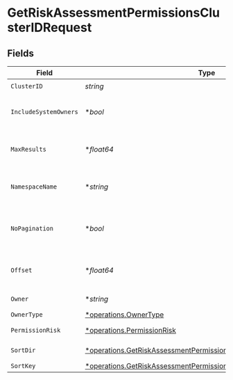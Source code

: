 # GetRiskAssessmentPermissionsClusterIDRequest


## Fields

| Field                                                                                                                                                   | Type                                                                                                                                                    | Required                                                                                                                                                | Description                                                                                                                                             |
| ------------------------------------------------------------------------------------------------------------------------------------------------------- | ------------------------------------------------------------------------------------------------------------------------------------------------------- | ------------------------------------------------------------------------------------------------------------------------------------------------------- | ------------------------------------------------------------------------------------------------------------------------------------------------------- |
| `ClusterID`                                                                                                                                             | *string*                                                                                                                                                | :heavy_check_mark:                                                                                                                                      | N/A                                                                                                                                                     |
| `IncludeSystemOwners`                                                                                                                                   | **bool*                                                                                                                                                 | :heavy_minus_sign:                                                                                                                                      | include systems default owners                                                                                                                          |
| `MaxResults`                                                                                                                                            | **float64*                                                                                                                                              | :heavy_minus_sign:                                                                                                                                      | The number of entries to return (pagination)                                                                                                            |
| `NamespaceName`                                                                                                                                         | **string*                                                                                                                                               | :heavy_minus_sign:                                                                                                                                      | the namespace name to filter by                                                                                                                         |
| `NoPagination`                                                                                                                                          | **bool*                                                                                                                                                 | :heavy_minus_sign:                                                                                                                                      | When true, the pagination params will be ignored                                                                                                        |
| `Offset`                                                                                                                                                | **float64*                                                                                                                                              | :heavy_minus_sign:                                                                                                                                      | Return entries from this offset (pagination)                                                                                                            |
| `Owner`                                                                                                                                                 | **string*                                                                                                                                               | :heavy_minus_sign:                                                                                                                                      | owner name                                                                                                                                              |
| `OwnerType`                                                                                                                                             | [*operations.OwnerType](../../models/operations/ownertype.md)                                                                                           | :heavy_minus_sign:                                                                                                                                      | owner type                                                                                                                                              |
| `PermissionRisk`                                                                                                                                        | [*operations.PermissionRisk](../../models/operations/permissionrisk.md)                                                                                 | :heavy_minus_sign:                                                                                                                                      | the risk to filter by                                                                                                                                   |
| `SortDir`                                                                                                                                               | [*operations.GetRiskAssessmentPermissionsClusterIDQueryParamSortDir](../../models/operations/getriskassessmentpermissionsclusteridqueryparamsortdir.md) | :heavy_minus_sign:                                                                                                                                      | sorting direction                                                                                                                                       |
| `SortKey`                                                                                                                                               | [*operations.GetRiskAssessmentPermissionsClusterIDQueryParamSortKey](../../models/operations/getriskassessmentpermissionsclusteridqueryparamsortkey.md) | :heavy_minus_sign:                                                                                                                                      | sort key                                                                                                                                                |